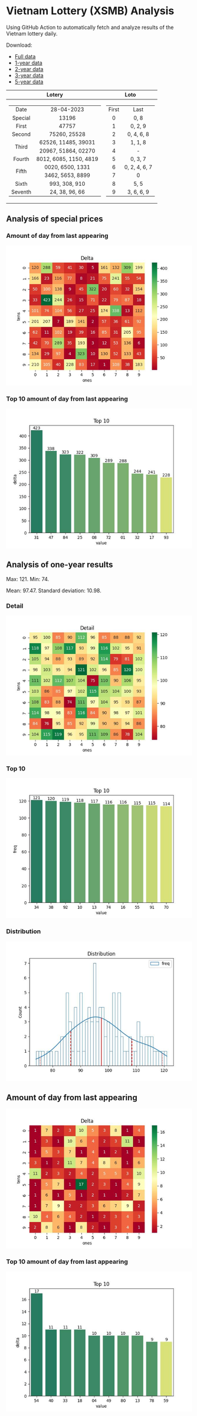 # Vietnam Lottery (XSMB) Analysis

Using GitHub Action to automatically fetch and analyze results of the Vietnam lottery daily.

Download:

* [Full data](https://raw.githubusercontent.com/khiemdoan/vietnam-lottery-xsmb-analysis/main/results/xsmb.csv)
* [1-year data](https://raw.githubusercontent.com/khiemdoan/vietnam-lottery-xsmb-analysis/main/results/xsmb_1_year.csv)
* [2-year data](https://raw.githubusercontent.com/khiemdoan/vietnam-lottery-xsmb-analysis/main/results/xsmb_2_year.csv)
* [3-year data](https://raw.githubusercontent.com/khiemdoan/vietnam-lottery-xsmb-analysis/main/results/xsmb_3_year.csv)
* [5-year data](https://raw.githubusercontent.com/khiemdoan/vietnam-lottery-xsmb-analysis/main/results/xsmb_5_year.csv)

| Lotery      | Loto |
| :-----------: | :-----------: |
| <table><tr><td>Date</td><td>28-04-2023</td></tr><tr><td>Special</td><td>13196</td></tr><tr><td>First</td><td>47757</td></tr><tr><td>Second</td><td>75260, 25528</td></tr><tr><td rowspan="2">Third</td><td>62526, 11485, 39031</td></tr><tr><td>20967, 51864, 02270</td></tr><tr><td>Fourth</td><td>8012, 6085, 1150, 4819</td></tr><tr><td rowspan="2">Fifth</td><td>0020, 6500, 1331</td></tr><tr><td>3462, 5653, 8899</td></tr><tr><td>Sixth</td><td>993, 308, 910</td></tr><tr><td>Seventh</td><td>24, 38, 96, 66</td></tr></table> | <table><tr><td>First</td><td>Last</td></tr><tr><td>0</td><td>0, 8</td></tr><tr><td>1</td><td>0, 2, 9</td></tr><tr><td>2</td><td>0, 4, 6, 8</td></tr><tr><td>3</td><td>1, 1, 8</td></tr><tr><td>4</td><td>-</td></tr><tr><td>5</td><td>0, 3, 7</td></tr><tr><td>6</td><td>0, 2, 4, 6, 7</td></tr><tr><td>7</td><td>0</td></tr><tr><td>8</td><td>5, 5</td></tr><tr><td>9</td><td>3, 6, 6, 9</td></tr></table> |


<h2>Analysis of special prices</h2>

<h3>Amount of day from last appearing</h3>

![Delta](images/special_delta.jpg)

<h3>Top 10 amount of day from last appearing</h3>

![Delta top 10](images/special_delta_top_10.jpg)

<h2>Analysis of one-year results</h2>

Max: 121. Min: 74.

Mean: 97.47. Standard deviation: 10.98.

<h3>Detail</h3>

![Detail](images/heatmap.jpg)

<h3>Top 10</h3>

![Top 10](images/top-10.jpg)

<h3>Distribution</h3>

![Distribution](images/distribution.jpg)

<h2>Amount of day from last appearing</h2>

![Delta](images/delta.jpg)

<h3>Top 10 amount of day from last appearing</h3>

![Delta top 10](images/delta_top_10.jpg)